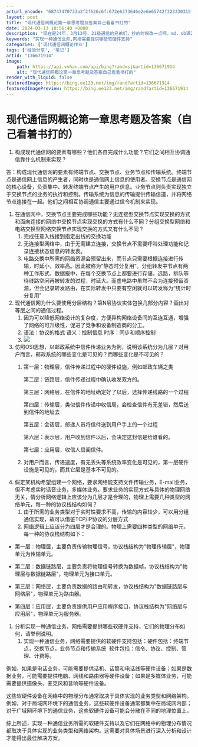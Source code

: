 ```yaml
---
arturl_encode: "68747470733a2f2f626c6f:672e6373646e2e6e65742f323330315f38303135353334362f:61727469636c652f64657461696c732f313336363731393134"
layout: post
title: "现代通信网概论第一章思考题及答案自己看着书打的"
date: 2024-03-13 10:56:40 +0800
description: "现在是24年，3月13号，21级通信的兄弟们，抄的时候改一点啊。md，sb课2学分还这么多事_实现一"
keywords: "实现一种通信业务,网络需要提供哪些软硬件支持"
categories: ['现代通信网概论作业']
tags: ['经验分享', '笔记']
artid: "136671914"
image:
    path: https://api.vvhan.com/api/bing?rand=sj&artid=136671914
    alt: "现代通信网概论第一章思考题及答案自己看着书打的"
render_with_liquid: false
featuredImage: https://bing.ee123.net/img/rand?artid=136671914
featuredImagePreview: https://bing.ee123.net/img/rand?artid=136671914
---
```


# 现代通信网概论第一章思考题及答案（自己看着书打的）

1. 构成现代通信网的要素有哪些？他们各自完成什么功能？它们之间相互协调通信靠什么机制来实现？

答：构成现代通信网的要素有终端节点、交换节点、业务节点和传输系统。终端节点是通信网上信息的产生者，同时也是通信网上信息的使用者。交换节点是通信网的核心设备，负责集中、转发终端节点产生的用户信息。业务节点则负责实现独立于交换节点的业务的执行和控制。传输系统为信息的传输提供传输信道，并将网络节点连接在一起。他们之间相互协调通信主要通过信令机制来实现。

1. 在通信网中，交换节点主要完成哪些功能？无连接型交换节点实现交换的方式和面向连接的网络中交换节点实现交换的方式有什么不同？分组交换型网络和电路交换型网络交换节点实现交换的方式又有什么不同？
   1. 完成任意入线接到指定出线的交换功能
   2. 无连接型网络中，由于无需建立连接，交换节点不需要呼叫处理功能和记录连接状态信息的转发表。
   3. 电路交换中所需的网络资源会预留出来，而节点只需要根据连接进行传输，时延小，效率高。因此被称为“静态时分复用”。分组转发中节点有两种工作形式，数据报中，在每个交换节点上都要进行存储，选路，排队等待线路空闲再被转发的过程，时延大。而虚电路中虽然不会为连接预留资源，但会记录转发路由，在实际转发中只要有空闲就可以转发称为“统计时分复用”
2. 现代通信网为什么要使用分层结构？第N层协议实体包换几部分内容？画出对等层之间的通信过程。
   1. 因为可以降低网络设计的复杂度，方便异构网络设备间的互连互通，增强了网络的可升级性，促进了竞争和设备制造商的分工。
   2. 语法：协议的格式 语义：控制信息 时序：同步和顺序控制
   3. ![](https://i-blog.csdnimg.cn/blog_migrate/a4d207d4a27d55639878dc3bee3543cb.jpeg)
3. 仿照OSI思想，以邮政系统中信件传递业务为例，说明该系统分为几层？对用户而言，邮政系统的哪些变化是可见的？而哪些变化是不可见的？
   1. 第一层：物理层，信件传递过程中的硬件设施，例如邮政车辆之类
        
      第二层：链路层，信件传递过程中确认收发双方的。
        
      第三层：网络层，在信件的地址确定好了以后，选择传递线路的一个过程
        
      第四层：传输层，类似信件传递中收信局，会检查信件有无差错，然后送到信件的地址去
        
      第五层：会话层，邮递人员将信件送到用户手上的一个过程
        
      第六层：表示层，用户收到信件以后，会决定这封信是给谁看的。
        
      第七层：应用层，收信人启阅信件。
   2. 对用户而言，传递速度，有无丢失等系统效率变化是可见的，第一层硬件设施是可见的，而其它层是基本不可见的。
4. 假定某机构希望组建一个网络，要求网络能支持文件传输业务，E-mail业务，但不考虑实时话音业务，多媒体业务。要求业务的实现方式与具体的物理网络无关，情分析网络逻辑上应该分为几层才是合理的，物理上需要几种类型的网络单元，每一种的协议栈结构如何？
   1. 由于所需的业务类型对于实时性要求不高，传输的内容较少，可以用分组通信实现，故可以借鉴TCP/IP协议的分层方式
   2. 网络逻辑上应该分为四层才是合理的。物理上需要四种类型的网络单元，每一种的协议栈结构如下：

- 第一层：物理层，主要负责传输物理信号，协议栈结构为"物理传输层"，物理单元为传输单元。

- 第二层：数据链路层，主要负责将物理信号转换为数据帧，协议栈结构为"物理层与数据链路层"，物理单元为接口单元。

- 第三层：网络层，主要负责数据的路由和转发，协议栈结构为"数据链路层与网络层"，物理单元为路由器。

- 第四层：应用层，主要负责提供用户应用程序接口，协议栈结构为"网络层与应用层"，物理单元为服务器。

1. 分析实现一种通信业务，网络需要提供哪些软硬件支持，它们的物理分布如何，请举例说明。
   1. 实现一种通信业务，网络需要提供的软硬件支持包括：硬件包括：终端节点，交换节点，业务节点和传输系统  软件包括：信令、协议、控制、管理、计费等。

例如，如果是电话业务，可能需要提供话机、话筒和电话线等硬件设备；如果是数据业务，可能需要提供电脑、网线和路由器等硬件设备；如果是多媒体业务，可能需要提供摄像头、麦克风和音响等硬件设备。

这些软硬件设备在网络中的物理分布通常取决于具体实现的业务类型和网络架构。例如，对于局域网环境下的通信业务，这些软硬件设备通常都集中在局域网内部；对于广域网环境下的通信业务，这些软硬件设备可能会分散在不同的地理位置上。

综上所述，实现一种通信业务所需的软硬件支持以及它们在网络中的物理分布情况都取决于具体实现的业务类型和网络架构。这需要对具体场景进行深入分析和设计才能得出最佳解决方案。